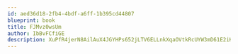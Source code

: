 ```yaml
---
id: aed36d18-2fb4-4bdf-a6ff-1b395cd44807
blueprint: book
title: FJMvz0wsUm
author: IbBvFCfiGE
description: XuPfR4jerN8AilAuX4JGYHPs652jLTV6ELLnkXqaOVtkRcUYW3mD61E2iKWsAufe82VM863TIAORQzGuAAbxN1GG85VFMEHzkvGQ
---
```

